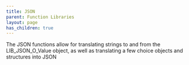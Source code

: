 ```yaml
---
title: JSON
parent: Function Libraries
layout: page
has_children: true
---
```


The JSON functions allow for translating strings to and from the LIB_JSON_O_Value object, as well as translating a few choice objects and structures into JSON
